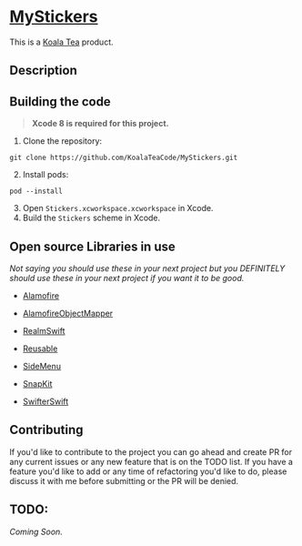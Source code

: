 # [MyStickers](https://koalateacode.github.io/MyStickers/)

This is a [Koala Tea](http://www.koalatea.io/) product.

## Description

## Building the code

> __Xcode 8 is required for this project.__

1. Clone the repository:

  ```shell
  git clone https://github.com/KoalaTeaCode/MyStickers.git
  ```

2. Install pods:

  ```shell
  pod --install
  ```

3. Open `Stickers.xcworkspace.xcworkspace` in Xcode.
4. Build the `Stickers` scheme in Xcode.

## Open source Libraries in use
*Not saying you should use these in your next project but you DEFINITELY should use these in your next project if you want it to be good.*

* [Alamofire](
https://github.com/Alamofire/Alamofire)

* [AlamofireObjectMapper](
https://github.com/tristanhimmelman/AlamofireObjectMapper)

* [RealmSwift](
https://github.com/realm/realm-cocoa)

* [Reusable](
https://github.com/AliSoftware/Reusable)

* [SideMenu](
https://github.com/jonkykong/SideMenu)

* [SnapKit](
https://github.com/SnapKit/SnapKit)

* [SwifterSwift](
https://github.com/SwifterSwift/SwifterSwift)

## Contributing
If you'd like to contribute to the project you can go ahead and create PR for any current issues or any new feature that is on the TODO list. If you have a feature you'd like to add or any time of refactoring you'd like to do, please discuss it with me before submitting or the PR will be denied.

## TODO:
*Coming Soon.*

